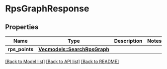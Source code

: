 # RpsGraphResponse

## Properties

Name | Type | Description | Notes
------------ | ------------- | ------------- | -------------
**rps_points** | [**Vec<models::SearchRpsGraph>**](SearchRPSGraph.md) |  | 

[[Back to Model list]](../README.md#documentation-for-models) [[Back to API list]](../README.md#documentation-for-api-endpoints) [[Back to README]](../README.md)


